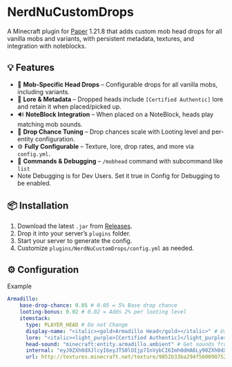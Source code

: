 # NerdNuCustomDrops

A Minecraft plugin for [Paper](https://papermc.io/) 1.21.8 that adds custom mob head drops for all vanilla mobs and variants, with persistent metadata, textures, and integration with noteblocks.

## 💡 Features

- 🎯 **Mob-Specific Head Drops** – Configurable drops for all vanilla mobs, including variants.
- 🧠 **Lore & Metadata** – Dropped heads include `[Certified Authentic]` lore and retain it when placed/picked up.
- 🔊 **NoteBlock Integration** – When placed on a NoteBlock, heads play matching mob sounds.
- 🧪 **Drop Chance Tuning** – Drop chances scale with Looting level and per-entity configuration.
- ⚙️ **Fully Configurable** – Texture, lore, drop rates, and more via `config.yml`.
- 🧾 **Commands & Debugging** – `/mobhead` command with subcommand like `list`
- Note Debugging is for Dev Users. Set it true in Config for Debugging to be enabled. 

## 📦 Installation

1. Download the latest `.jar` from [Releases]([https://github.com/Mats1300/NerdNuCustomDrops/releases]).
2. Drop it into your server’s `plugins` folder.
3. Start your server to generate the config.
4. Customize `plugins/NerdNuCustomDrops/config.yml` as needed.

## ⚙️ Configuration

Example
```yaml
Armadillo:
    base-drop-chance: 0.05 # 0.05 = 5% Base drop chance 
    looting-bonus: 0.02 # 0.02 = Adds 2% per looting level 
    itemstack:
      type: PLAYER_HEAD # Do not Change
      display-name: "<italic><gold>Armadillo Head</gold></italic>" # Use Adventure that built into Paper
      lore: "<italic><light_purple>[Certified Authentic]</light_purple></italic>"
      head-sound: "minecraft:entity.armadillo.ambient" # Get sounds from the official Minecraft Wiki 
      internal: "eyJ0ZXh0dXJlcyI6eyJTS0lOIjp7InVybCI6Imh0dHA6Ly90ZXh0dXJlcy5taW5lY3JhZnQubmV0L3RleHR1cmUvOTg1MmIzM2JhMjk0ZjU2MDA5MDc1MmQxMTNmZTcyOGNiYzdkZDA0MjAyOWEzOGQ1MzgyZDY1YTIxNDYwNjhiNyJ9fX0="  
      url: http://textures.minecraft.net/texture/9852b33ba294f560090752d113fe728cbc7dd042029a38d5382d65a2146068b7 # Get Internal and Url from here https://minecraft-heads.com/
